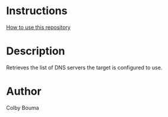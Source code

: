 # Instructions
[How to use this repository](../../README.md)

# Description
Retrieves the list of DNS servers the target is configured to use.

# Author
Colby Bouma